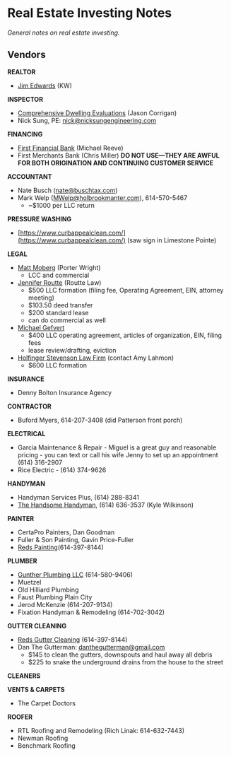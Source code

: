 # Real Estate Investing Notes
*General notes on real estate investing.*

## Vendors

**REALTOR**
- [Jim Edwards](https://www.kw.com/kw/agent/theedwardsteam) (KW)

**INSPECTOR**
- [Comprehensive Dwelling Evaluations](http://cdehomeinspection.com/) (Jason Corrigan)
- Nick Sung, PE: nick@nicksungengineering.com 

**FINANCING**
- [First Financial Bank](https://www.bankatfirst.com/content/first-financial-bank/home/personal/mortgage-loan/loanofficer/michael-reeve.html) (Michael Reeve)
- First Merchants Bank (Chris Miller) **DO NOT USE—THEY ARE AWFUL FOR BOTH ORIGINATION AND CONTINUING CUSTOMER SERVICE**

**ACCOUNTANT**
- Nate Busch (nate@buschtax.com)
- Mark Welp (MWelp@holbrookmanter.com), 614-570-5467
  - ~$1000 per LLC return

**PRESSURE WASHING**
- [https://www.curbappealclean.com/](https://www.curbappealclean.com/) (saw sign in Limestone Pointe)


**LEGAL**
- [Matt Moberg](https://www.porterwright.com/matthew-e-moberg/) (Porter Wright)
  - LCC and commercial
- [Jennifer Routte](http://routtelaw.com/our-attorneys/attorney-jennifer-routte/) (Routte Law)
  - $500 LLC formation (filing fee, Operating Agreement, EIN, attorney meeting)
  - $103.50 deed transfer
  - $200 standard lease
  - can do commercial as well
- [Michael Gefvert](https://www.gefvertlaw.com/)
  - $400 LLC operating agreement, articles of organization, EIN, filing fees
  - lease review/drafting, eviction
- [Holfinger Stevenson Law Firm](https://www.holfingerlaw.com/) (contact Amy Lahmon)
  - $600 LLC formation

**INSURANCE**
- Denny Bolton Insurance Agency

**CONTRACTOR**
- Buford Myers,  614-207-3408 (did Patterson front porch)

**ELECTRICAL**
- Garcia Maintenance & Repair - Miguel is a great guy and reasonable pricing - you can text or call his wife Jenny to set up an appointment (614) 316-2907
- Rice Electric - (614) 374-9626

**HANDYMAN**
- Handyman Services Plus, (614) 288-8341
- [The Handsome Handyman](https://www.handsome-handyman.com/), (614) 636-3537 (Kyle Wilkinson)

**PAINTER**
- CertaPro Painters, Dan Goodman
- Fuller & Son Painting, Gavin Price-Fuller
- [Reds Painting](http://www.redspainting.com/)(614-397-8144)

**PLUMBER**
- [Gunther Plumbing LLC](https://www.guntherplumbing.com/) (614-580-9406)
- Muetzel
- Old Hilliard Plumbing
- Faust Plumbing Plain City
- Jerod McKenzie (614-207-9134)
- Fixation Handyman & Remodeling (614-702-3042)

**GUTTER CLEANING**
- [Reds Gutter Cleaning](http://www.redsguttercleaning.com/) (614-397-8144)
- Dan The Gutterman: danthegutterman@gmail.com
  - $145 to clean the gutters, downspouts and haul away all debris
  - $225 to snake the underground drains from the house to the street 

**CLEANERS**

**VENTS & CARPETS**
- The Carpet Doctors

**ROOFER**
- RTL Roofing and Remodeling (Rich Linak: 614-632-7443)
- Newman Roofing
- Benchmark Roofing 
